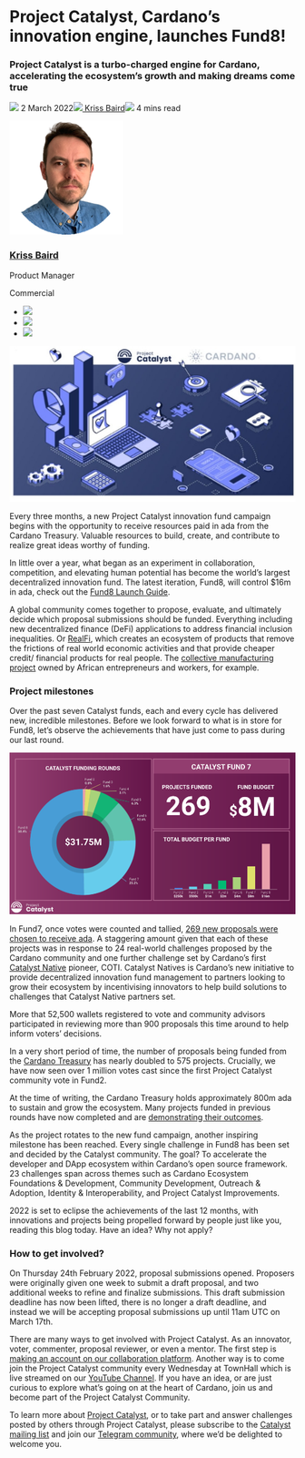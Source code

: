 # Project Catalyst, Cardano’s innovation engine, launches Fund8!
### **Project Catalyst is a turbo-charged engine for Cardano, accelerating the ecosystem’s growth and making dreams come true**
![](img/2022-03-02-project-catalyst-cardano-s-innovation-engine-launches-fund8.002.png) 2 March 2022![](img/2022-03-02-project-catalyst-cardano-s-innovation-engine-launches-fund8.002.png)[ Kriss Baird](/en/blog/authors/kriss-baird/page-1/)![](img/2022-03-02-project-catalyst-cardano-s-innovation-engine-launches-fund8.003.png) 4 mins read

![Kriss Baird](img/2022-03-02-project-catalyst-cardano-s-innovation-engine-launches-fund8.004.png)[](/en/blog/authors/kriss-baird/page-1/)
### [**Kriss Baird**](/en/blog/authors/kriss-baird/page-1/)
Product Manager

Commercial

- ![](img/2022-03-02-project-catalyst-cardano-s-innovation-engine-launches-fund8.005.png)[](mailto:kriss.baird@iohk.io "Email")
- ![](img/2022-03-02-project-catalyst-cardano-s-innovation-engine-launches-fund8.006.png)[](tmp/linkedin.com/in/krissbaird "LinkedIn")
- ![](img/2022-03-02-project-catalyst-cardano-s-innovation-engine-launches-fund8.007.png)[](https://twitter.com/krissbaird "Twitter")

![Project Catalyst, Cardano’s innovation engine, launches Fund8!](img/2022-03-02-project-catalyst-cardano-s-innovation-engine-launches-fund8.008.jpeg)

Every three months, a new Project Catalyst innovation fund campaign begins with the opportunity to receive resources paid in ada from the Cardano Treasury. Valuable resources to build, create, and contribute to realize great ideas worthy of funding. 

In little over a year, what began as an experiment in collaboration, competition, and elevating human potential has become the world’s largest decentralized innovation fund. The latest iteration, Fund8, will control $16m in ada, check out the [Fund8 Launch Guide](https://bit.ly/3vFgEvl).

A global community comes together to propose, evaluate, and ultimately decide which proposal submissions should be funded. Everything including new decentralized finance (DeFi) applications to address financial inclusion inequalities. Or [RealFi](https://iohk.io/en/blog/posts/2021/11/25/welcome-to-the-age-of-realfi/), which creates an ecosystem of products that remove the frictions of real world economic activities and that provide cheaper credit/ financial products for real people. The [collective manufacturing project](https://wayacollective.com/) owned by African entrepreneurs and workers, for example.
### **Project milestones**
Over the past seven Catalyst funds, each and every cycle has delivered new, incredible milestones. Before we look forward to what is in store for Fund8, let’s observe the achievements that have just come to pass during our last round.

![](img/2022-03-02-project-catalyst-cardano-s-innovation-engine-launches-fund8.009.png)

In Fund7, once votes were counted and tallied, [269 new proposals were chosen to receive ada](https://drive.google.com/file/d/193GZulHuk0zhpTrMiLhcNC4OeEMoRyIa/view). A staggering amount given that each of these projects was in response to 24 real-world challenges proposed by the Cardano community and one further challenge set by Cardano’s first [Catalyst Native](https://iohk.io/en/blog/posts/2021/11/10/introducing-catalyst-natives-how-any-business-can-leverage-the-cardano-innovation-engine/) pioneer, COTI. Catalyst Natives is Cardano’s new initiative to provide decentralized innovation fund management to partners looking to grow their ecosystem by incentivising innovators to help build solutions to challenges that Catalyst Native partners set. 

More that 52,500 wallets registered to vote and community advisors participated in reviewing more than 900 proposals this time around to help inform voters’ decisions. 

In a very short period of time, the number of proposals being funded from the [Cardano Treasury](https://iohk.io/blog/posts/2020/09/10/project-catalyst-voltaire-bring-power-to-the-people/) has nearly doubled to 575 projects. Crucially, we have now seen over 1 million votes cast since the first Project Catalyst community vote in Fund2. 

At the time of writing, the Cardano Treasury holds approximately 800m ada to sustain and grow the ecosystem. Many projects funded in previous rounds have now completed and are [demonstrating their outcomes](https://docs.google.com/spreadsheets/d/1bfnWFa94Y7Zj0G7dtpo9W1nAYGovJbswipxiHT4UE3g/edit#gid=416498551). 

As the project rotates to the new fund campaign, another inspiring milestone has been reached. Every single challenge in Fund8 has been set and decided by the Catalyst community. The goal? To accelerate the developer and DApp ecosystem within Cardano’s open source framework. 23 challenges span across themes such as Cardano Ecosystem Foundations & Development, Community Development, Outreach & Adoption, Identity & Interoperability, and Project Catalyst Improvements. 

2022 is set to eclipse the achievements of the last 12 months, with innovations and projects being propelled forward by people just like you, reading this blog today. Have an idea? Why not apply?
### **How to get involved?**
On Thursday 24th February 2022, proposal submissions opened. Proposers were originally given one week to submit a draft proposal, and two additional weeks to refine and finalize submissions. This draft submission deadline has now been lifted, there is no longer a draft deadline, and instead we will be accepting proposal submissions up until 11am UTC on March 17th.

There are many ways to get involved with Project Catalyst. As an innovator, voter, commenter, proposal reviewer, or even a mentor. The first step is [making an account on our collaboration platform](https://cardano.ideascale.com/). Another way is to come join the Project Catalyst community every Wednesday at TownHall which is live streamed on our [YouTube Channel](https://www.youtube.com/c/IohkIo). If you have an idea, or are just curious to explore what’s going on at the heart of Cardano, join us and become part of the Project Catalyst Community. 

To learn more about [Project Catalyst](https://iohk.io/en/blog/posts/2021/02/12/our-million-dollar-baby-project-catalyst), or to take part and answer challenges posted by others through Project Catalyst, please subscribe to the [Catalyst mailing list](https://bit.ly/3dSZJvx) and join our [Telegram community](https://t.me/cardanocatalyst), where we’d be delighted to welcome you.
